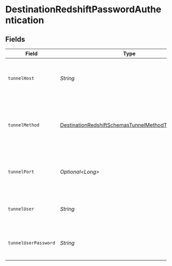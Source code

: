 # DestinationRedshiftPasswordAuthentication


## Fields

| Field                                                                                                                           | Type                                                                                                                            | Required                                                                                                                        | Description                                                                                                                     | Example                                                                                                                         |
| ------------------------------------------------------------------------------------------------------------------------------- | ------------------------------------------------------------------------------------------------------------------------------- | ------------------------------------------------------------------------------------------------------------------------------- | ------------------------------------------------------------------------------------------------------------------------------- | ------------------------------------------------------------------------------------------------------------------------------- |
| `tunnelHost`                                                                                                                    | *String*                                                                                                                        | :heavy_check_mark:                                                                                                              | Hostname of the jump server host that allows inbound ssh tunnel.                                                                |                                                                                                                                 |
| `tunnelMethod`                                                                                                                  | [DestinationRedshiftSchemasTunnelMethodTunnelMethod](../../models/shared/DestinationRedshiftSchemasTunnelMethodTunnelMethod.md) | :heavy_check_mark:                                                                                                              | Connect through a jump server tunnel host using username and password authentication                                            |                                                                                                                                 |
| `tunnelPort`                                                                                                                    | *Optional\<Long>*                                                                                                               | :heavy_minus_sign:                                                                                                              | Port on the proxy/jump server that accepts inbound ssh connections.                                                             | 22                                                                                                                              |
| `tunnelUser`                                                                                                                    | *String*                                                                                                                        | :heavy_check_mark:                                                                                                              | OS-level username for logging into the jump server host                                                                         |                                                                                                                                 |
| `tunnelUserPassword`                                                                                                            | *String*                                                                                                                        | :heavy_check_mark:                                                                                                              | OS-level password for logging into the jump server host                                                                         |                                                                                                                                 |
